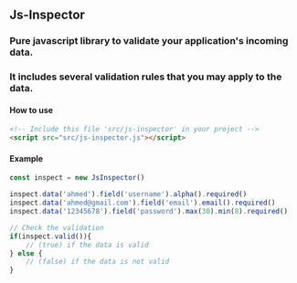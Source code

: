 ## Js-Inspector
### Pure javascript library to validate your application's incoming data.
### It includes several validation rules that you may apply to the data.

#### How to use
``` html
<!-- Include this file 'src/js-inspector' in your project -->
<script src="src/js-inspector.js"></script>
```
#### Example
``` javascript
const inspect = new JsInspector()

inspect.data('ahmed').field('username').alpha().required()
inspect.data('ahmed@gmail.com').field('email').email().required()
inspect.data('12345678').field('password').max(30).min(8).required()

// Check the validation
if(inspect.valid()){
	// (true) if the data is valid
} else {
	// (false) if the data is not valid
}
```